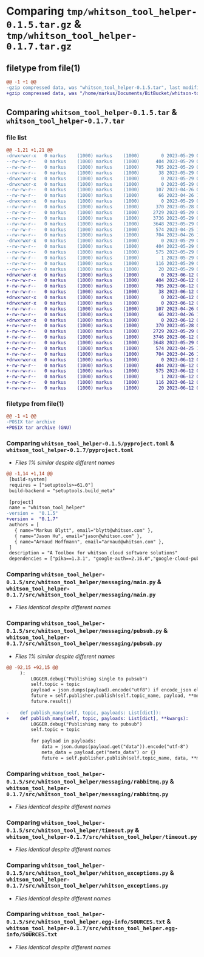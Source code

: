 # Comparing `tmp/whitson_tool_helper-0.1.5.tar.gz` & `tmp/whitson_tool_helper-0.1.7.tar.gz`

## filetype from file(1)

```diff
@@ -1 +1 @@
-gzip compressed data, was "whitson_tool_helper-0.1.5.tar", last modified: Mon May 29 07:43:00 2023, max compression
+gzip compressed data, was "/home/markus/Documents/BitBucket/whitson-tool-helper/dist/.tmp-v15_p695/whitson_tool_helper-0.1.7.tar", last modified: Mon Jun 12 08:07:42 2023, max compression
```

## Comparing `whitson_tool_helper-0.1.5.tar` & `whitson_tool_helper-0.1.7.tar`

### file list

```diff
@@ -1,21 +1,21 @@
-drwxrwxr-x   0 markus    (1000) markus    (1000)        0 2023-05-29 07:43:00.721505 whitson_tool_helper-0.1.5/
--rw-rw-r--   0 markus    (1000) markus    (1000)      404 2023-05-29 07:43:00.721505 whitson_tool_helper-0.1.5/PKG-INFO
--rw-rw-r--   0 markus    (1000) markus    (1000)      705 2023-05-29 07:42:55.000000 whitson_tool_helper-0.1.5/pyproject.toml
--rw-rw-r--   0 markus    (1000) markus    (1000)       38 2023-05-29 07:43:00.721505 whitson_tool_helper-0.1.5/setup.cfg
-drwxrwxr-x   0 markus    (1000) markus    (1000)        0 2023-05-29 07:43:00.721505 whitson_tool_helper-0.1.5/src/
-drwxrwxr-x   0 markus    (1000) markus    (1000)        0 2023-05-29 07:43:00.721505 whitson_tool_helper-0.1.5/src/whitson_tool_helper/
--rw-rw-r--   0 markus    (1000) markus    (1000)      107 2023-04-26 09:25:11.000000 whitson_tool_helper-0.1.5/src/whitson_tool_helper/__init__.py
--rw-rw-r--   0 markus    (1000) markus    (1000)       66 2023-04-26 13:06:47.000000 whitson_tool_helper-0.1.5/src/whitson_tool_helper/logger.py
-drwxrwxr-x   0 markus    (1000) markus    (1000)        0 2023-05-29 07:43:00.721505 whitson_tool_helper-0.1.5/src/whitson_tool_helper/messaging/
--rw-rw-r--   0 markus    (1000) markus    (1000)      370 2023-05-28 08:36:59.000000 whitson_tool_helper-0.1.5/src/whitson_tool_helper/messaging/helper.py
--rw-rw-r--   0 markus    (1000) markus    (1000)     2729 2023-05-29 07:32:28.000000 whitson_tool_helper-0.1.5/src/whitson_tool_helper/messaging/main.py
--rw-rw-r--   0 markus    (1000) markus    (1000)     3736 2023-05-29 07:22:46.000000 whitson_tool_helper-0.1.5/src/whitson_tool_helper/messaging/pubsub.py
--rw-rw-r--   0 markus    (1000) markus    (1000)     3648 2023-05-29 07:34:29.000000 whitson_tool_helper-0.1.5/src/whitson_tool_helper/messaging/rabbitmq.py
--rw-rw-r--   0 markus    (1000) markus    (1000)      574 2023-04-25 15:19:43.000000 whitson_tool_helper-0.1.5/src/whitson_tool_helper/timeout.py
--rw-rw-r--   0 markus    (1000) markus    (1000)      704 2023-04-26 12:57:07.000000 whitson_tool_helper-0.1.5/src/whitson_tool_helper/whitson_exceptions.py
-drwxrwxr-x   0 markus    (1000) markus    (1000)        0 2023-05-29 07:43:00.721505 whitson_tool_helper-0.1.5/src/whitson_tool_helper.egg-info/
--rw-rw-r--   0 markus    (1000) markus    (1000)      404 2023-05-29 07:43:00.000000 whitson_tool_helper-0.1.5/src/whitson_tool_helper.egg-info/PKG-INFO
--rw-rw-r--   0 markus    (1000) markus    (1000)      575 2023-05-29 07:43:00.000000 whitson_tool_helper-0.1.5/src/whitson_tool_helper.egg-info/SOURCES.txt
--rw-rw-r--   0 markus    (1000) markus    (1000)        1 2023-05-29 07:43:00.000000 whitson_tool_helper-0.1.5/src/whitson_tool_helper.egg-info/dependency_links.txt
--rw-rw-r--   0 markus    (1000) markus    (1000)      116 2023-05-29 07:43:00.000000 whitson_tool_helper-0.1.5/src/whitson_tool_helper.egg-info/requires.txt
--rw-rw-r--   0 markus    (1000) markus    (1000)       20 2023-05-29 07:43:00.000000 whitson_tool_helper-0.1.5/src/whitson_tool_helper.egg-info/top_level.txt
+drwxrwxr-x   0 markus    (1000) markus    (1000)        0 2023-06-12 08:07:42.000000 whitson_tool_helper-0.1.7/
+-rw-rw-r--   0 markus    (1000) markus    (1000)      404 2023-06-12 08:07:42.000000 whitson_tool_helper-0.1.7/PKG-INFO
+-rw-rw-r--   0 markus    (1000) markus    (1000)      705 2023-06-12 08:07:35.000000 whitson_tool_helper-0.1.7/pyproject.toml
+-rw-rw-r--   0 markus    (1000) markus    (1000)       38 2023-06-12 08:07:42.000000 whitson_tool_helper-0.1.7/setup.cfg
+drwxrwxr-x   0 markus    (1000) markus    (1000)        0 2023-06-12 08:07:42.000000 whitson_tool_helper-0.1.7/src/
+drwxrwxr-x   0 markus    (1000) markus    (1000)        0 2023-06-12 08:07:42.000000 whitson_tool_helper-0.1.7/src/whitson_tool_helper/
+-rw-rw-r--   0 markus    (1000) markus    (1000)      107 2023-04-26 09:25:11.000000 whitson_tool_helper-0.1.7/src/whitson_tool_helper/__init__.py
+-rw-rw-r--   0 markus    (1000) markus    (1000)       66 2023-04-26 13:06:47.000000 whitson_tool_helper-0.1.7/src/whitson_tool_helper/logger.py
+drwxrwxr-x   0 markus    (1000) markus    (1000)        0 2023-06-12 08:07:42.000000 whitson_tool_helper-0.1.7/src/whitson_tool_helper/messaging/
+-rw-rw-r--   0 markus    (1000) markus    (1000)      370 2023-05-28 08:36:59.000000 whitson_tool_helper-0.1.7/src/whitson_tool_helper/messaging/helper.py
+-rw-rw-r--   0 markus    (1000) markus    (1000)     2729 2023-05-29 07:32:28.000000 whitson_tool_helper-0.1.7/src/whitson_tool_helper/messaging/main.py
+-rw-rw-r--   0 markus    (1000) markus    (1000)     3746 2023-06-12 08:05:49.000000 whitson_tool_helper-0.1.7/src/whitson_tool_helper/messaging/pubsub.py
+-rw-rw-r--   0 markus    (1000) markus    (1000)     3648 2023-05-29 07:34:29.000000 whitson_tool_helper-0.1.7/src/whitson_tool_helper/messaging/rabbitmq.py
+-rw-rw-r--   0 markus    (1000) markus    (1000)      574 2023-04-25 15:19:43.000000 whitson_tool_helper-0.1.7/src/whitson_tool_helper/timeout.py
+-rw-rw-r--   0 markus    (1000) markus    (1000)      704 2023-04-26 12:57:07.000000 whitson_tool_helper-0.1.7/src/whitson_tool_helper/whitson_exceptions.py
+drwxrwxr-x   0 markus    (1000) markus    (1000)        0 2023-06-12 08:07:42.000000 whitson_tool_helper-0.1.7/src/whitson_tool_helper.egg-info/
+-rw-rw-r--   0 markus    (1000) markus    (1000)      404 2023-06-12 08:07:42.000000 whitson_tool_helper-0.1.7/src/whitson_tool_helper.egg-info/PKG-INFO
+-rw-rw-r--   0 markus    (1000) markus    (1000)      575 2023-06-12 08:07:42.000000 whitson_tool_helper-0.1.7/src/whitson_tool_helper.egg-info/SOURCES.txt
+-rw-rw-r--   0 markus    (1000) markus    (1000)        1 2023-06-12 08:07:42.000000 whitson_tool_helper-0.1.7/src/whitson_tool_helper.egg-info/dependency_links.txt
+-rw-rw-r--   0 markus    (1000) markus    (1000)      116 2023-06-12 08:07:42.000000 whitson_tool_helper-0.1.7/src/whitson_tool_helper.egg-info/requires.txt
+-rw-rw-r--   0 markus    (1000) markus    (1000)       20 2023-06-12 08:07:42.000000 whitson_tool_helper-0.1.7/src/whitson_tool_helper.egg-info/top_level.txt
```

### filetype from file(1)

```diff
@@ -1 +1 @@
-POSIX tar archive
+POSIX tar archive (GNU)
```

### Comparing `whitson_tool_helper-0.1.5/pyproject.toml` & `whitson_tool_helper-0.1.7/pyproject.toml`

 * *Files 1% similar despite different names*

```diff
@@ -1,14 +1,14 @@
 [build-system]
 requires = ["setuptools>=61.0"]
 build-backend = "setuptools.build_meta"
 
 [project]
 name = "whitson_tool_helper"
-version =  "0.1.5"
+version =  "0.1.7"
 authors = [
   { name="Markus Blytt", email="blytt@whitson.com" },
   { name="Jason Hu", email="jason@whitson.com" },
   { name="Arnaud Hoffmann", email="arnaud@whitson.com" },
 ]
 description = "A Toolbox for whitson cloud software solutions"
 dependencies = ["pika==1.3.1", "google-auth==2.16.0","google-cloud-pubsub==2.14.0", "google-cloud-storage==2.7.0","google-cloud-logging==3.5.0"]
```

### Comparing `whitson_tool_helper-0.1.5/src/whitson_tool_helper/messaging/main.py` & `whitson_tool_helper-0.1.7/src/whitson_tool_helper/messaging/main.py`

 * *Files identical despite different names*

### Comparing `whitson_tool_helper-0.1.5/src/whitson_tool_helper/messaging/pubsub.py` & `whitson_tool_helper-0.1.7/src/whitson_tool_helper/messaging/pubsub.py`

 * *Files 1% similar despite different names*

```diff
@@ -92,15 +92,15 @@
     ):
         LOGGER.debug("Publishing single to pubsub")
         self.topic = topic
         payload = json.dumps(payload).encode("utf8") if encode_json else payload
         future = self.publisher.publish(self.topic_name, payload, **meta_data)
         future.result()
 
-    def publish_many(self, topic, payloads: List[dict]):
+    def publish_many(self, topic, payloads: List[dict], **kwargs):
         LOGGER.debug("Publishing many to pubsub")
         self.topic = topic
 
         for payload in payloads:
             data = json.dumps(payload.get("data")).encode("utf-8")
             meta_data = payload.get("meta_data") or {}
             future = self.publisher.publish(self.topic_name, data, **meta_data)
```

### Comparing `whitson_tool_helper-0.1.5/src/whitson_tool_helper/messaging/rabbitmq.py` & `whitson_tool_helper-0.1.7/src/whitson_tool_helper/messaging/rabbitmq.py`

 * *Files identical despite different names*

### Comparing `whitson_tool_helper-0.1.5/src/whitson_tool_helper/timeout.py` & `whitson_tool_helper-0.1.7/src/whitson_tool_helper/timeout.py`

 * *Files identical despite different names*

### Comparing `whitson_tool_helper-0.1.5/src/whitson_tool_helper/whitson_exceptions.py` & `whitson_tool_helper-0.1.7/src/whitson_tool_helper/whitson_exceptions.py`

 * *Files identical despite different names*

### Comparing `whitson_tool_helper-0.1.5/src/whitson_tool_helper.egg-info/SOURCES.txt` & `whitson_tool_helper-0.1.7/src/whitson_tool_helper.egg-info/SOURCES.txt`

 * *Files identical despite different names*

